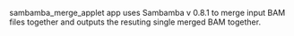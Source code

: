 sambamba_merge_applet app uses Sambamba v 0.8.1 to merge input BAM files together and outputs the resuting single merged BAM together.  
